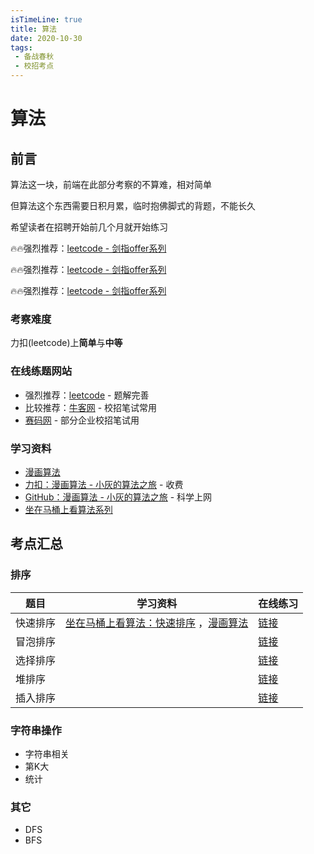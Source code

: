 ```yaml
---
isTimeLine: true
title: 算法
date: 2020-10-30
tags:
 - 备战春秋
 - 校招考点
---
```

# 算法

## 前言
算法这一块，前端在此部分考察的不算难，相对简单

但算法这个东西需要日积月累，临时抱佛脚式的背题，不能长久

希望读者在招聘开始前几个月就开始练习

🔥🔥强烈推荐：[leetcode - 剑指offer系列](https://leetcode-cn.com/study-plan/lcof/)

🔥🔥强烈推荐：[leetcode - 剑指offer系列](https://leetcode-cn.com/study-plan/lcof/)

🔥🔥强烈推荐：[leetcode - 剑指offer系列](https://leetcode-cn.com/study-plan/lcof/)
### 考察难度
力扣(leetcode)上**简单**与**中等**

### 在线练题网站
* 强烈推荐：[leetcode](https://leetcode-cn.com/problemset/all/) - 题解完善
* 比较推荐：[牛客网](https://www.nowcoder.com/contestRoom) - 校招笔试常用
* [赛码网](https://www.acmcoder.com/#/practice/company) - 部分企业校招笔试用

### 学习资料
* [漫画算法](https://www.cxyxiaowu.com/suanfa-2/manhuasuanfa)
* [力扣：漫画算法 - 小灰的算法之旅](https://leetcode-cn.com/leetbook/detail/journey-of-algorithm/) - 收费
* [GitHub：漫画算法 - 小灰的算法之旅](https://github.com/lydiarong/Books/blob/master/%E6%BC%AB%E7%94%BB%E7%AE%97%E6%B3%95%EF%BC%9A%E5%B0%8F%E7%81%B0%E7%9A%84%E7%AE%97%E6%B3%95%E4%B9%8B%E6%97%85.pdf) - 科学上网
* [坐在马桶上看算法系列](https://blog.51cto.com/ahalei)

## 考点汇总
### 排序
<table-base src="test" />


| 题目     | 学习资料                                                                                                                               | 在线练习                                                |
| -------- | -------------------------------------------------------------------------------------------------------------------------------------- | ------------------------------------------------------- |
| 快速排序 | [坐在马桶上看算法：快速排序](https://pianshen.com/article/8324800316/) ，[漫画算法](https://mp.weixin.qq.com/s/PQLC7qFjb74kt6PdExP8mw) | [链接](https://leetcode-cn.com/problems/sort-an-array/) |
| 冒泡排序 |                                                                                                                                        | [链接](https://leetcode-cn.com/problems/sort-an-array/) |
| 选择排序 |                                                                                                                                        | [链接](https://leetcode-cn.com/problems/sort-an-array/) |
| 堆排序   |                                                                                                                                        | [链接](https://leetcode-cn.com/problems/sort-an-array/) |
| 插入排序 |                                                                                                                                        | [链接](https://leetcode-cn.com/problems/sort-an-array/) |

### 字符串操作
* 字符串相关
* 第K大
* 统计

### 其它
* DFS
* BFS

<comment/>
<tongji/>